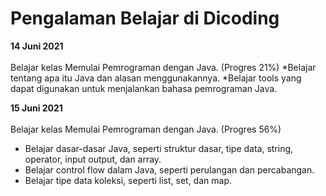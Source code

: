 # Pengalaman Belajar di Dicoding

**14 Juni 2021**<br>  
Belajar kelas Memulai Pemrograman dengan Java. (Progres 21%)
*Belajar tentang apa itu Java dan alasan menggunakannya.
*Belajar tools yang dapat digunakan untuk menjalankan bahasa pemrograman Java.

**15 Juni 2021**<br>  
Belajar kelas Memulai Pemrograman dengan Java. (Progres 56%)
* Belajar dasar-dasar Java, seperti struktur dasar, tipe data, string, operator, input output, dan array.
* Belajar control flow dalam Java, seperti perulangan dan percabangan.
* Belajar tipe data koleksi, seperti list, set, dan map.
